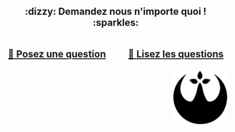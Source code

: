 <h2 align="center">
:dizzy: Demandez nous n'importe quoi ! :sparkles:<br><br>

<a href="../../issues/new">:speech_balloon: Posez une question</a> &nbsp;&nbsp;&nbsp;&nbsp;&nbsp;&nbsp;&nbsp;&nbsp; <a href="../../issues?q=is%3Aissue+is%3Aclosed+sort%3Aupdated-desc">:book: Lisez les questions</a>
</h2>

<img align="right" width="25%" src="Rennes_en_Resilience_logo_1024.png" alt="Logo, Rennes_en_Resilience_logo_1024.png">
